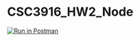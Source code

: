 # CSC3916_HW2_Node
 
[![Run in Postman](https://run.pstmn.io/button.svg)](https://app.getpostman.com/run-collection/97cda60f34004d97c78c)
